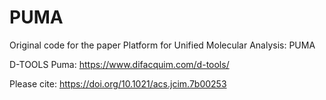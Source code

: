 # PUMA

Original code for the paper Platform for Unified Molecular Analysis: PUMA

D-TOOLS Puma: https://www.difacquim.com/d-tools/

Please cite: https://doi.org/10.1021/acs.jcim.7b00253
